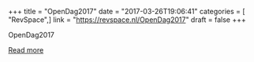 +++
title = "OpenDag2017"
date = "2017-03-26T19:06:41"
categories = [ "RevSpace",]
link = "https://revspace.nl/OpenDag2017"
draft = false
+++

<div class="mw-content-ltr mw-parser-output" dir="ltr" lang="en-GB"><p><a class="mw-selflink selflink">OpenDag2017</a>
</p></div>

[Read more](https://revspace.nl/OpenDag2017)